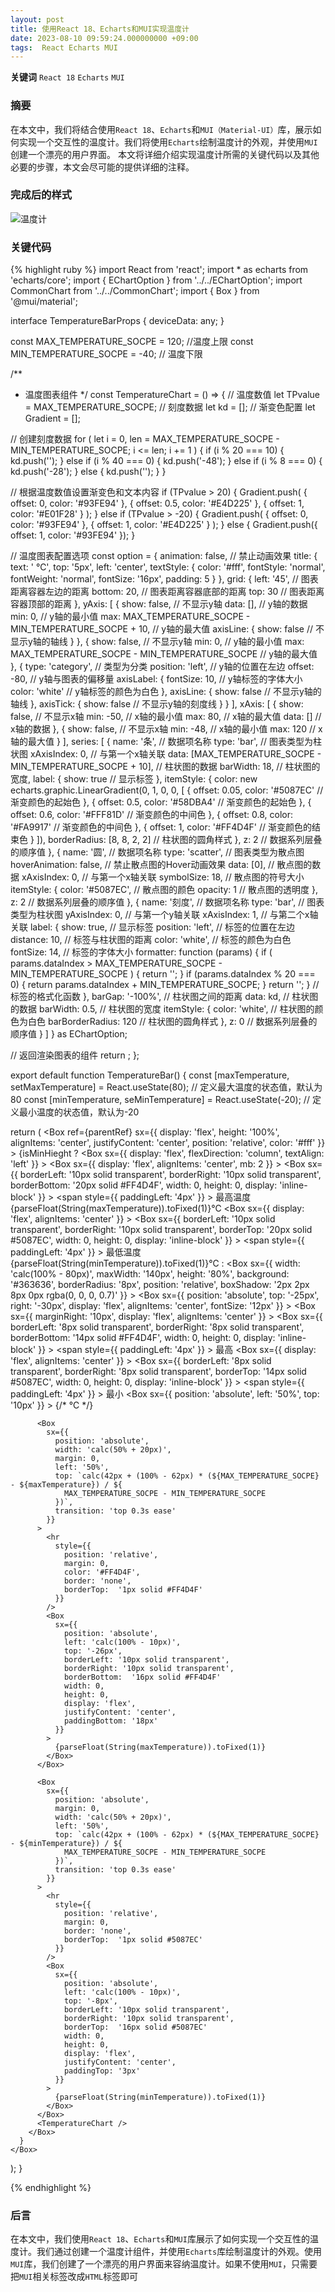 ```yaml
---
layout: post
title: 使用React 18、Echarts和MUI实现温度计
date: 2023-08-10 09:59:24.000000000 +09:00
tags:  React Echarts MUI
---
```



**关键词** `React 18` `Echarts` `MUI`

### 摘要
在本文中，我们将结合使用`React 18`、`Echarts`和`MUI（Material-UI）`库，展示如何实现一个交互性的温度计。我们将使用`Echarts`绘制温度计的外观，并使用`MUI`创建一个漂亮的用户界面。
本文将详细介绍实现温度计所需的关键代码以及其他必要的步骤，本文会尽可能的提供详细的注释。

### 完成后的样式
![温度计](/assets/images/temperaturebar.jpg '温度计')

### 关键代码

{% highlight ruby %}
import React from 'react';
import * as echarts from 'echarts/core';
import { EChartOption } from '../../EChartOption';
import CommonChart from '../../CommonChart';
import { Box } from '@mui/material';

interface TemperatureBarProps {
  deviceData: any;
}

const MAX_TEMPERATURE_SOCPE = 120; //温度上限
const MIN_TEMPERATURE_SOCPE = -40; // 温度下限

/**
 * 温度图表组件
 */
const TemperatureChart = () => {
  // 温度数值
  let TPvalue = MAX_TEMPERATURE_SOCPE;
  // 刻度数据
  let kd = [];
  // 渐变色配置
  let Gradient = [];

  // 创建刻度数据
  for (
    let i = 0, len = MAX_TEMPERATURE_SOCPE - MIN_TEMPERATURE_SOCPE;
    i <= len;
    i += 1
  ) {
    if (i % 20 === 10) {
      kd.push('');
    } else if (i % 40 === 0) {
      kd.push('-48');
    } else if (i % 8 === 0) {
      kd.push('-28');
    } else {
      kd.push('');
    }
  }

  // 根据温度数值设置渐变色和文本内容
  if (TPvalue > 20) {
    Gradient.push(
      {
        offset: 0,
        color: '#93FE94'
      },
      {
        offset: 0.5,
        color: '#E4D225'
      },
      {
        offset: 1,
        color: '#E01F28'
      }
    );
  } else if (TPvalue > -20) {
    Gradient.push(
      {
        offset: 0,
        color: '#93FE94'
      },
      {
        offset: 1,
        color: '#E4D225'
      }
    );
  } else {
    Gradient.push({
      offset: 1,
      color: '#93FE94'
    });
  }

  // 温度图表配置选项
  const option = {
    animation: false, // 禁止动画效果
    title: {
      text: '  ℃',
      top: '5px',
      left: 'center',
      textStyle: {
        color: '#fff',
        fontStyle: 'normal',
        fontWeight: 'normal',
        fontSize: '16px',
        padding: 5
      }
    },
    grid: {
      left: '45', // 图表距离容器左边的距离
      bottom: 20, // 图表距离容器底部的距离
      top: 30 // 图表距离容器顶部的距离
    },
    yAxis: [
      {
        show: false, // 不显示y轴
        data: [], // y轴的数据
        min: 0, // y轴的最小值
        max: MAX_TEMPERATURE_SOCPE - MIN_TEMPERATURE_SOCPE + 10, // y轴的最大值
        axisLine: {
          show: false // 不显示y轴的轴线
        }
      },
      {
        show: false, // 不显示y轴
        min: 0, // y轴的最小值
        max: MAX_TEMPERATURE_SOCPE - MIN_TEMPERATURE_SOCPE // y轴的最大值
      },
      {
        type: 'category', // 类型为分类
        position: 'left', // y轴的位置在左边
        offset: -80, // y轴与图表的偏移量
        axisLabel: {
          fontSize: 10, // y轴标签的字体大小
          color: 'white' // y轴标签的颜色为白色
        },
        axisLine: {
          show: false // 不显示y轴的轴线
        },
        axisTick: {
          show: false // 不显示y轴的刻度线
        }
      }
    ],
    xAxis: [
      {
        show: false, // 不显示x轴
        min: -50, // x轴的最小值
        max: 80, // x轴的最大值
        data: [] // x轴的数据
      },
      {
        show: false, // 不显示x轴
        min: -48, // x轴的最小值
        max: 120 // x轴的最大值
      }
    ],
    series: [
      {
        name: '条', // 数据项名称
        type: 'bar', // 图表类型为柱状图
        xAxisIndex: 0, // 与第一个x轴关联
        data: [MAX_TEMPERATURE_SOCPE - MIN_TEMPERATURE_SOCPE + 10], // 柱状图的数据
        barWidth: 18, // 柱状图的宽度,
        label: {
          show: true // 显示标签
        },
        itemStyle: {
          color: new echarts.graphic.LinearGradient(0, 1, 0, 0, [
            {
              offset: 0.05,
              color: '#5087EC' // 渐变颜色的起始色
            },
            {
              offset: 0.5,
              color: '#58DBA4' // 渐变颜色的起始色
            },
            {
              offset: 0.6,
              color: '#FFF81D' // 渐变颜色的中间色
            },
            {
              offset: 0.8,
              color: '#FA9917' // 渐变颜色的中间色
            },
            {
              offset: 1,
              color: '#FF4D4F' // 渐变颜色的结束色
            }
          ]),
          borderRadius: [8, 8, 2, 2] // 柱状图的圆角样式
        },
        z: 2 // 数据系列层叠的顺序值
      },
      {
        name: '圆', // 数据项名称
        type: 'scatter', // 图表类型为散点图
        hoverAnimation: false, // 禁止散点图的Hover动画效果
        data: [0], // 散点图的数据
        xAxisIndex: 0, // 与第一个x轴关联
        symbolSize: 18, // 散点图的符号大小
        itemStyle: {
          color: '#5087EC', // 散点图的颜色
          opacity: 1 // 散点图的透明度
        },
        z: 2 // 数据系列层叠的顺序值
      },
      {
        name: '刻度', // 数据项名称
        type: 'bar', // 图表类型为柱状图
        yAxisIndex: 0, // 与第一个y轴关联
        xAxisIndex: 1, // 与第二个x轴关联
        label: {
          show: true, // 显示标签
          position: 'left', // 标签的位置在左边
          distance: 10, // 标签与柱状图的距离
          color: 'white', // 标签的颜色为白色
          fontSize: 14, // 标签的字体大小
          formatter: function (params) {
            if (
              params.dataIndex >
              MAX_TEMPERATURE_SOCPE - MIN_TEMPERATURE_SOCPE
            ) {
              return '';
            }
            if (params.dataIndex % 20 === 0) {
              return params.dataIndex + MIN_TEMPERATURE_SOCPE;
            }
            return '';
          } // 标签的格式化函数
        },
        barGap: '-100%', // 柱状图之间的距离
        data: kd, // 柱状图的数据
        barWidth: 0.5, // 柱状图的宽度
        itemStyle: {
          color: 'white', // 柱状图的颜色为白色
          barBorderRadius: 120 // 柱状图的圆角样式
        },
        z: 0 // 数据系列层叠的顺序值
      }
    ]
  } as EChartOption;

  // 返回渲染图表的组件
  return <CommonChart option={option} width="100%" height="100%" />;
};

export default function TemperatureBar() {
  const [maxTemperature, setMaxTemperature] = React.useState<number>(80); // 定义最大温度的状态值，默认为80
  const [minTemperature, seMinTemperature] = React.useState<number>(-20); // 定义最小温度的状态值，默认为-20

  return (
    <Box
      ref={parentRef}
      sx={{
        display: 'flex',
        height: '100%',
        alignItems: 'center',
        justifyContent: 'center',
        position: 'relative',
        color: '#fff'
      }}
    >
      {isMinHieght ?
        <Box
          sx={{
            display: 'flex',
            flexDirection: 'column',
            textAlign: 'left'
          }}
        >
          <Box
            sx={{
              display: 'flex',
              alignItems: 'center',
              mb: 2
            }}
          >
            <Box
              sx={{
                borderLeft: '10px solid transparent',
                borderRight: '10px solid transparent',
                borderBottom: '20px solid #FF4D4F',
                width: 0,
                height: 0,
                display: 'inline-block'
              }}
            ></Box>
            <span
              style={{
                paddingLeft: '4px'
              }}
            >
             最高温度
              {parseFloat(String(maxTemperature)).toFixed(1)}℃
            </span>
          </Box>
          <Box
            sx={{
              display: 'flex',
              alignItems: 'center'
            }}
          >
            <Box
              sx={{
                borderLeft: '10px solid transparent',
                borderRight: '10px solid transparent',
                borderTop: '20px solid #5087EC',
                width: 0,
                height: 0,
                display: 'inline-block'
              }}
            ></Box>
            <span
              style={{
                paddingLeft: '4px'
              }}
            >
             最低温度
              {parseFloat(String(minTemperature)).toFixed(1)}℃
            </span>
          </Box>
        </Box> :
        <Box
          sx={{
            width: 'calc(100% - 80px)',
            maxWidth: '140px',
            height: '80%',
            background: '#363636',
            borderRadius: '8px',
            position: 'relative',
            boxShadow: '2px 2px 8px 0px rgba(0, 0, 0, 0.7)'
          }}
        >
          <Box
            sx={{
              position: 'absolute',
              top: '-25px',
              right: '-30px',
              display: 'flex',
              alignItems: 'center',
              fontSize: '12px'
            }}
          >
            <Box
              sx={{
                marginRight: '10px',
                display: 'flex',
                alignItems: 'center'
              }}
            >
              <Box
                sx={{
                  borderLeft: '8px solid transparent',
                  borderRight: '8px solid transparent',
                  borderBottom: '14px solid #FF4D4F',
                  width: 0,
                  height: 0,
                  display: 'inline-block'
                }}
              ></Box>
              <span
                style={{
                  paddingLeft: '4px'
                }}
              >
                最高
              </span>
            </Box>
            <Box
              sx={{
                display: 'flex',
                alignItems: 'center'
              }}
            >
              <Box
                sx={{
                  borderLeft: '8px solid transparent',
                  borderRight: '8px solid transparent',
                  borderTop: '14px solid #5087EC',
                  width: 0,
                  height: 0,
                  display: 'inline-block'
                }}
              ></Box>
              <span
                style={{
                  paddingLeft: '4px'
                }}
              >
                最小
              </span>
            </Box>
          </Box>
          <Box
            sx={{
              position: 'absolute',
              left: '50%',
              top: '10px'
            }}
          >
            {/* <span>℃</span> */}
          </Box>

          <Box
            sx={{
              position: 'absolute',
              width: 'calc(50% + 20px)',
              margin: 0,
              left: '50%',
              top: `calc(42px + (100% - 62px) * (${MAX_TEMPERATURE_SOCPE}  - ${maxTemperature}) / ${
                MAX_TEMPERATURE_SOCPE - MIN_TEMPERATURE_SOCPE
              })`,
              transition: 'top 0.3s ease'
            }}
          >
            <hr
              style={{
                position: 'relative',
                margin: 0,
                color: '#FF4D4F',
                border: 'none',
                borderTop:  '1px solid #FF4D4F' 
              }}
            />
            <Box
              sx={{
                position: 'absolute',
                left: 'calc(100% - 10px)',
                top: '-26px',
                borderLeft: '10px solid transparent',
                borderRight: '10px solid transparent',
                borderBottom:  '16px solid #FF4D4F' 
                width: 0,
                height: 0,
                display: 'flex',
                justifyContent: 'center',
                paddingBottom: '18px'
              }}
            >
              {parseFloat(String(maxTemperature)).toFixed(1)}
            </Box>
          </Box>

          <Box
            sx={{
              position: 'absolute',
              margin: 0,
              width: 'calc(50% + 20px)',
              left: '50%',
              top: `calc(42px + (100% - 62px) * (${MAX_TEMPERATURE_SOCPE}  - ${minTemperature}) / ${
                MAX_TEMPERATURE_SOCPE - MIN_TEMPERATURE_SOCPE
              })`,
              transition: 'top 0.3s ease'
            }}
          >
            <hr
              style={{
                position: 'relative',
                margin: 0,
                border: 'none',
                borderTop:  '1px solid #5087EC' 
              }}
            />
            <Box
              sx={{
                position: 'absolute',
                left: 'calc(100% - 10px)',
                top: '-8px',
                borderLeft: '10px solid transparent',
                borderRight: '10px solid transparent',
                borderTop:  '16px solid #5087EC'
                width: 0,
                height: 0,
                display: 'flex',
                justifyContent: 'center',
                paddingTop: '3px'
              }}
            >
              {parseFloat(String(minTemperature)).toFixed(1)}
            </Box>
          </Box>
          <TemperatureChart />
        </Box>
      }
    </Box>
  );
}

{% endhighlight %}

### 后言
 在本文中，我们使用`React 18`、`Echarts`和`MUI`库展示了如何实现一个交互性的温度计。我们通过创建一个温度计组件，并使用`Echarts`库绘制温度计的外观。使用`MUI`库，我们创建了一个漂亮的用户界面来容纳温度计。如果不使用`MUI`，只需要把`MUI`相关标签改成`HTML`标签即可